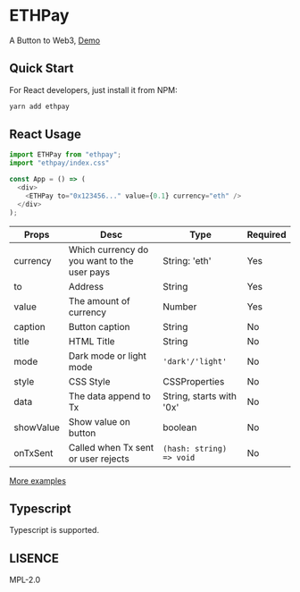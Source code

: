 # ETHPay

A Button to Web3, [Demo](https://ethpay.now.sh/demo1)

## Quick Start

For React developers, just install it from NPM:

```bash
yarn add ethpay
```

## React Usage

```javascript
import ETHPay from "ethpay";
import "ethpay/index.css"

const App = () => (
  <div>
    <ETHPay to="0x123456..." value={0.1} currency="eth" />
  </div>
);
```

| Props     | Desc                                        | Type                     | Required |
| --------- | ------------------------------------------- | ------------------------ | -------- |
| currency  | Which currency do you want to the user pays | String: 'eth'            | Yes      |
| to        | Address                                     | String                   | Yes      |
| value     | The amount of currency                      | Number                   | Yes      |
| caption   | Button caption                              | String                   | No       |
| title     | HTML Title                                  | String                   | No       |
| mode      | Dark mode or light mode                     | `'dark'/'light'`         | No       |
| style     | CSS Style                                   | CSSProperties            | No       |
| data      | The data append to Tx                       | String, starts with '0x' | No       |
| showValue | Show value on button                        | boolean                  | No       |
| onTxSent  | Called when Tx sent or user rejects         | `(hash: string) => void` | No       |

[More examples](./src/demo/App.js)

## Typescript

Typescript is supported.

## LISENCE

MPL-2.0
